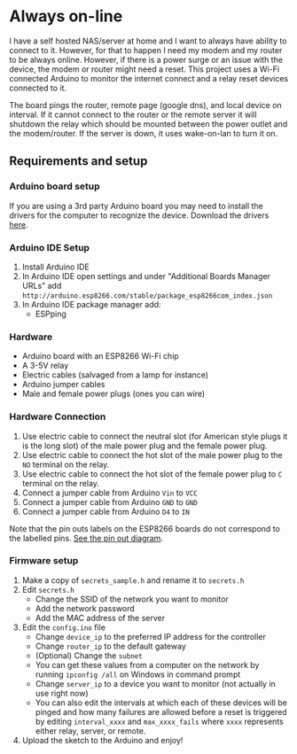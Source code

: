 # Always on-line
I have a self hosted NAS/server at home and I want to always have ability to connect to it. However, for that to happen I need my modem and my router to be always online. However, if there is a power surge or an issue with the device, the modem or router might need a reset. This project uses a Wi-Fi connected Arduino to monitor the internet connect and a relay reset devices connected to it.

The board pings the router, remote page (google dns), and local device on interval. If it cannot connect to the router or the remote server it will shutdown the relay which should be mounted between the power outlet and the modem/router. If the server is down, it uses wake-on-lan to turn it on. 

## Requirements and setup 

### Arduino board setup
If you are using a 3rd party Arduino board you may need to install the drivers for the computer to recognize the device. Download the drivers [here](https://ftdichip.com/drivers/vcp-drivers/).

### Arduino IDE Setup  
1. Install Arduino IDE
1. In Arduino IDE open settings and under "Additional Boards Manager URLs" add `http://arduino.esp8266.com/stable/package_esp8266com_index.json`
1. In Arduino IDE package manager add:
    - ESPping

### Hardware 
- Arduino board with an ESP8266 Wi-Fi chip 
- A 3-5V relay
- Electric cables (salvaged from a lamp for instance)
- Arduino jumper cables 
- Male and female power plugs (ones you can wire)

### Hardware Connection 
1. Use electric cable to connect the neutral slot (for American style plugs it is the long slot) of the male power plug and the female power plug. 
1. Use electric cable to connect the hot slot of the male power plug to the `NO` terminal on the relay. 
1. Use electric cable to connect the hot slot of the female power plug to `C` terminal on the relay.
1. Connect a jumper cable from Arduino `Vin` to `VCC`
1. Connect a jumper cable from Arduino `GND` to `GND`
1. Connect a jumper cable from Arduino `D4` to `IN` 

Note that the pin outs labels on the ESP8266 boards do not correspond to the labelled pins. [See the pin out diagram](https://randomnerdtutorials.com/esp8266-pinout-reference-gpios/). 

### Firmware setup 
1. Make a copy of `secrets_sample.h` and rename it to `secrets.h`
1. Edit `secrets.h`
    - Change the SSID of the network you want to monitor 
    - Add the network password 
    - Add the MAC address of the server
1. Edit the `config.ino` file 
    - Change `device_ip` to the preferred IP address for the controller 
    - Change `router_ip` to the default gateway
    - (Optional) Change the `subnet` 
    - You can get these values from a computer on the network by running `ipconfig /all` on Windows in command prompt
    - Change `server_ip` to a device you want to monitor (not actually in use right now)
    - You can also edit the intervals at which each of these devices will be pinged and how many failures are allowed before a reset is triggered by editing `interval_xxxx` and `max_xxxx_fails` where `xxxx` represents either relay, server, or remote. 
1. Upload the sketch to the Arduino and enjoy! 
